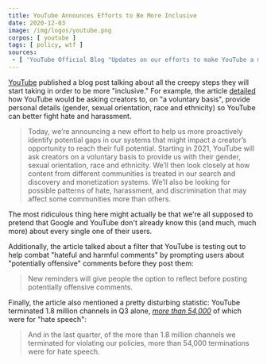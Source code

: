 ```yaml
---
title: YouTube Announces Efforts to Be More Inclusive
date: 2020-12-03
image: /img/logos/youtube.png
corpos: [ youtube ]
tags: [ policy, wtf ]
sources:
 - [ 'YouTube Official Blog "Updates on our efforts to make YouTube a more inclusive platform" by Johanna Wright (3 Dec 2020)', 'archive.is/adrP5' ]
---
```


[YouTube](/youtube/) published a blog post talking about all the creepy steps
they will start taking in order to be more "inclusive." For example, the
article [detailed](https://archive.is/adrP5#selection-1423.0-1423.580) how
YouTube would be asking creators to, on "a voluntary basis", provide personal
details (gender, sexual orientation, race and ethnicity) so YouTube can better
fight hate and harassment.

> Today, we’re announcing a new effort to help us more proactively identify
> potential gaps in our systems that might impact a creator’s opportunity to
> reach their full potential. Starting in 2021, YouTube will ask creators on a
> voluntary basis to provide us with their gender, sexual orientation, race and
> ethnicity. We’ll then look closely at how content from different communities
> is treated in our search and discovery and monetization systems. We’ll also
> be looking for possible patterns of hate, harassment, and discrimination that
> may affect some communities more than others.

The most ridiculous thing here might actually be that we're all supposed to
pretend that Google and YouTube don't already know this (and much, much more)
about every single one of their users.

Additionally, the article talked about a filter that YouTube is testing out to
help combat "hateful and harmful comments" by prompting users about
"potentially offensive" comments before they post them:

> New reminders will give people the option to reflect before posting
> potentially offensive comments.

Finally, the article also mentioned a pretty disturbing statistic: YouTube
terminated 1.8 million channels in Q3 alone, [_more than
54,000_](https://archive.is/adrP5#selection-1329.315-1333.81) of which were for
"hate speech":

> And in the last quarter, of the more than 1.8 million channels we terminated
> for violating our policies, more than 54,000 terminations were  for hate
> speech.
